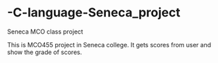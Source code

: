 # -C-language-Seneca_project
Seneca MCO class project


This is MCO455 project in Seneca college.
It gets scores from user and show the grade of scores.
